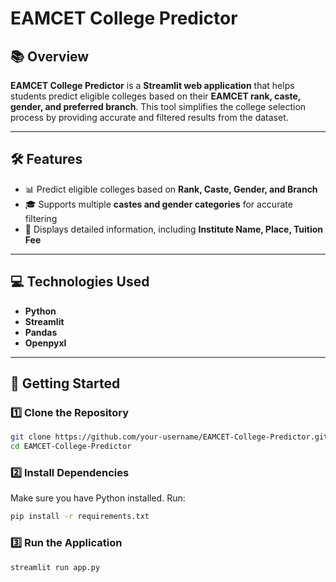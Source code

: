 # **EAMCET College Predictor**

## 📚 **Overview**  
**EAMCET College Predictor** is a **Streamlit web application** that helps students predict eligible colleges based on their **EAMCET rank, caste, gender, and preferred branch**. This tool simplifies the college selection process by providing accurate and filtered results from the dataset.

---

## 🛠️ **Features**  
- 📊 Predict eligible colleges based on **Rank, Caste, Gender, and Branch**  
- 🎓 Supports multiple **castes and gender categories** for accurate filtering  
- 📝 Displays detailed information, including **Institute Name, Place, Tuition Fee**  

---

## 💻 **Technologies Used**  
- **Python**  
- **Streamlit**  
- **Pandas**  
- **Openpyxl**  

---

## 🚀 **Getting Started**

### 1️⃣ **Clone the Repository**  
```bash
git clone https://github.com/your-username/EAMCET-College-Predictor.git
cd EAMCET-College-Predictor
```
### 2️⃣ **Install Dependencies**
Make sure you have Python installed. Run:
``` bash
pip install -r requirements.txt
```
### 3️⃣ **Run the Application**
```bash
streamlit run app.py
```





